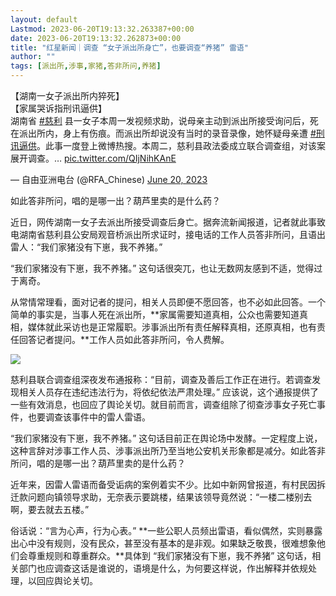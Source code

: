 ```yaml
---
layout: default
Lastmod: 2023-06-20T19:13:32.263387+00:00
date: 2023-06-20T19:13:32.262873+00:00
title: "红星新闻｜调查 “女子派出所身亡”，也要调查“养猪” 雷语"
author: ""
tags: [派出所,涉事,家猪,答非所问,养猪]
---
```


【湖南一女子派出所内猝死】  
【家属哭诉指刑讯逼供】  
湖南省 [#慈利](https://twitter.com/hashtag/%E6%85%88%E5%88%A9?src=hash&ref_src=twsrc%5Etfw) 县一女子本周一发视频求助，说母亲主动到派出所接受询问后，死在派出所内，身上有伤痕。而派出所却说没有当时的录音录像，她怀疑母亲遭 [#刑讯逼供](https://twitter.com/hashtag/%E5%88%91%E8%AE%AF%E9%80%BC%E4%BE%9B?src=hash&ref_src=twsrc%5Etfw)。此事一度登上微博热搜。本周二，慈利县政法委成立联合调查组，对该案展开调查。… [pic.twitter.com/QIjNihKAnE](https://t.co/QIjNihKAnE)

— 自由亚洲电台 (@RFA\_Chinese) [June 20, 2023](https://twitter.com/RFA_Chinese/status/1671086380968210433?ref_src=twsrc%5Etfw)

如此答非所问，唱的是哪一出？葫芦里卖的是什么药？

近日，网传湖南一女子去派出所接受调查后身亡。据奔流新闻报道，记者就此事致电湖南省慈利县公安局观音桥派出所求证时，接电话的工作人员答非所问，且语出雷人：“我们家猪没有下崽，我不养猪。”

“我们家猪没有下崽，我不养猪。” 这句话很突兀，也让无数网友感到不适，觉得过于离奇。

从常情常理看，面对记者的提问，相关人员即便不愿回答，也不必如此回答。一个简单的事实是，当事人死在派出所，**家属需要知道真相，公众也需要知道真相，媒体就此采访也是正常履职。涉事派出所有责任解释真相，还原真相，也有责任回答记者提问。**工作人员如此答非所问，令人费解。

![](https://images.weserv.nl/?url=https%3A//chinadigitaltimes.net/chinese/files/2023/06/image-1687257482075.png)

慈利县联合调查组深夜发布通报称：“目前，调查及善后工作正在进行。若调查发现相关人员存在违纪违法行为，将依纪依法严肃处理。” 应该说，这个通报提供了一些有效消息，也回应了舆论关切。就目前而言，调查组除了彻查涉事女子死亡事件，也要调查该事件中的雷人雷语。

“我们家猪没有下崽，我不养猪。” 这句话目前正在舆论场中发酵。一定程度上说，这种言辞对涉事工作人员、涉事派出所乃至当地公安机关形象都是减分。如此答非所问，唱的是哪一出？葫芦里卖的是什么药？

近年来，因雷人雷语而备受诟病的案例着实不少。比如中新网曾报道，有村民因拆迁款问题向镇领导求助，无奈表示要跳楼，结果该领导竟然说：“一楼二楼别去啊，要去就去五楼。”

俗话说：“言为心声，行为心表。” **一些公职人员频出雷语，看似偶然，实则暴露出心中没有规则，没有民众，甚至没有基本的是非观。如果缺乏敬畏，很难想象他们会尊重规则和尊重群众。**具体到 “我们家猪没有下崽，我不养猪” 这句话，相关部门也应调查这话是谁说的，语境是什么，为何要这样说，作出解释并依规处理，以回应舆论关切。

